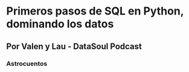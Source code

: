 # Primeros pasos de SQL en Python, dominando los datos
## Por Valen y Lau - DataSoul Podcast
### Astrocuentos
